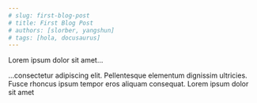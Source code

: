 ```yaml
---
# slug: first-blog-post
# title: First Blog Post
# authors: [slorber, yangshun]
# tags: [hola, docusaurus]
---
```


Lorem ipsum dolor sit amet...

<!-- truncate -->

...consectetur adipiscing elit. Pellentesque elementum dignissim ultricies. Fusce rhoncus ipsum tempor eros aliquam consequat. Lorem ipsum dolor sit amet
